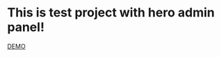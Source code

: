 # This is test project with hero admin panel!

[DEMO](https://maxim-altuhov.github.io/hero_admin_panel/)